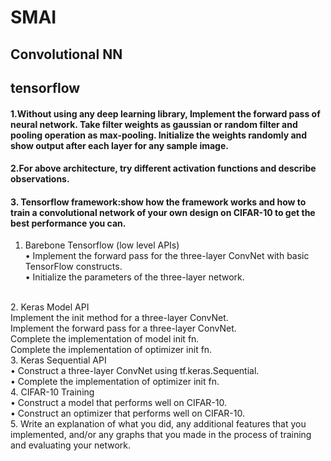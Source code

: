 # SMAI
## Convolutional NN
## tensorflow
#### 1.Without using any deep learning library, Implement the forward pass of neural network. Take filter weights as gaussian or random filter and pooling operation as max-pooling. Initialize the weights randomly and show output after each layer for any sample image.
#### 2.For above architecture, try different activation functions and describe observations.
#### 3. Tensorflow framework:show how the framework works and how to train a convolutional network of your own design on CIFAR-10 to get the best performance you can.
1. Barebone Tensorflow (low level APIs)<br>
• Implement the forward pass for the three-layer ConvNet with basic TensorFlow
constructs.<br>
• Initialize the parameters of the three-layer network.
<br>
2. Keras Model API<br>
Implement the init method for a three-layer ConvNet.<br>
Implement the forward pass for a three-layer ConvNet.<br>
Complete the implementation of model init fn.<br>
Complete the implementation of optimizer init fn.<br>
3. Keras Sequential API<br>
• Construct a three-layer ConvNet using tf.keras.Sequential.<br>
• Complete the implementation of optimizer init fn.<br>
4. CIFAR-10 Training<br>
• Construct a model that performs well on CIFAR-10.<br>
• Construct an optimizer that performs well on CIFAR-10.<br>
5. Write an explanation of what you did, any additional features that you implemented, and/or any graphs that you made in the process of training and evaluating
your network.
